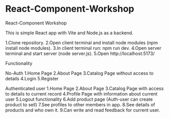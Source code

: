 # React-Component-Workshop
React-Component Workshop

This is simple React app with Vite and Node.js as a backend.

1.Clone repository.
2.Open client terminal and install node modules (npm install node modules).
3.In client terminal run: npm run dev.
4.Open server terminal and start server (node server.js).
5.Open http://localhost:5173/

Functionality

No-Auth
1.Home Page
2.About Page
3.Catalog Page without access to details
4.Login
5.Register

Authenticated user 
1.Home Page
2.About Page
3.Catalog Page with access to details to current record
4.Profile Page with information about current user
5.Logout functionality
6.Add product page (Auth-user can create product to sell)
7.See profiles to other members in app.
8.See details of products and who own it.
9.Can write and read feedback for current user.




